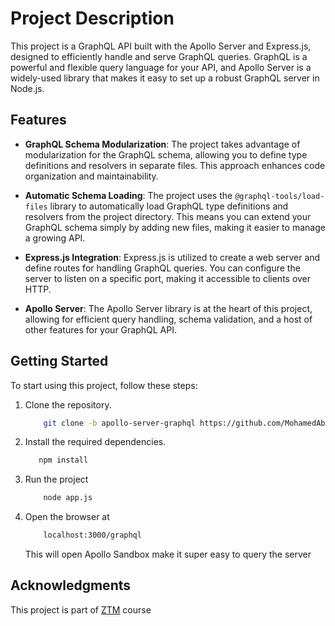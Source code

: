 # Project Description

This project is a GraphQL API built with the Apollo Server and Express.js, designed to efficiently handle and serve GraphQL queries. GraphQL is a powerful and flexible query language for your API, and Apollo Server is a widely-used library that makes it easy to set up a robust GraphQL server in Node.js.

## Features

-   **GraphQL Schema Modularization**: The project takes advantage of modularization for the GraphQL schema, allowing you to define type definitions and resolvers in separate files. This approach enhances code organization and maintainability.

-   **Automatic Schema Loading**: The project uses the `@graphql-tools/load-files` library to automatically load GraphQL type definitions and resolvers from the project directory. This means you can extend your GraphQL schema simply by adding new files, making it easier to manage a growing API.

-   **Express.js Integration**: Express.js is utilized to create a web server and define routes for handling GraphQL queries. You can configure the server to listen on a specific port, making it accessible to clients over HTTP.

-   **Apollo Server**: The Apollo Server library is at the heart of this project, allowing for efficient query handling, schema validation, and a host of other features for your GraphQL API.

## Getting Started

To start using this project, follow these steps:

1. Clone the repository.
    ```bash
        git clone -b apollo-server-graphql https://github.com/MohamedAboElnaser/GraphQl-Server.git
    ```
2. Install the required dependencies.
    ```bash
       npm install
    ```
3. Run the project
    ```bash
        node app.js
    ```
4. Open the browser at
    ```bash
        localhost:3000/graphql
    ```
    This will open Apollo Sandbox make it super easy to query the server

## Acknowledgments

This project is part of [ZTM](https://www.udemy.com/course/complete-nodejs-developer-zero-to-mastery/) course
